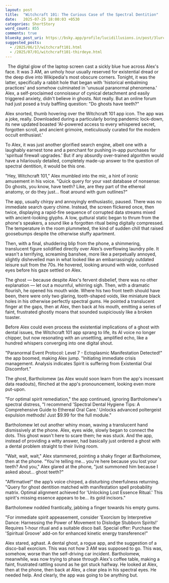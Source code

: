 ```yaml
---
layout: post
title:  "Witchcraft 101: The Curious Case of the Spectral Dentition"
date:   2025-07-25 18:00:03 +0530
categories: ShortStory
word_count: 855
comments: true
bluesky_post_uri: https://bsky.app/profile/lucidillusions.in/post/3lurc5qhiqc25
suggested_posts:
  - /2025/06/17/witchcraft101.html
  - /2025/07/01/witchcraft101-thirdeye.html
---
```


&nbsp; The digital glow of the laptop screen cast a sickly blue hue across Alex's face. It was 3 AM, an unholy hour usually reserved for existential dread or the deep dive into Wikipedia's most obscure corners. Tonight, it was the latter, specifically a rabbit hole that began with 'historical embalming practices' and somehow culminated in 'unusual paranormal phenomena.' Alex, a self-proclaimed connoisseur of cynical detachment and easily triggered anxiety, didn't believe in ghosts. Not really. But an online forum had just posed a truly baffling question: "Do ghosts have teeth?"

Alex snorted, thumb hovering over the Witchcraft 101 app icon. The app was a joke, really. Downloaded during a particularly boring pandemic lock-down, its new updated boasted 'AI-powered access to every whispered secret, forgotten scroll, and ancient grimoire, meticulously curated for the modern occult enthusiast.'

To Alex, it was just another glorified search engine, albeit one with a laughably earnest tone and a penchant for pushing in-app purchases for 'spiritual firewall upgrades.' But if any absurdly over-trained algorithm would have a hilariously detailed, completely made-up answer to the question of spectral dentition, it would be this one.

"Hey, Witchcraft 101," Alex mumbled into the mic, a hint of ironic amusement in his voice. "Quick query for your vast database of nonsense: Do ghosts, you know, have teeth? Like, are they part of the ethereal anatomy, or do they just... float around with gum outlines?"

The app, usually chirpy and annoyingly enthusiastic, paused. There was no immediate search query chime. Instead, the screen flickered once, then twice, displaying a rapid-fire sequence of corrupted data streams mixed with ancient-looking glyphs. A low, guttural static began to thrum from the phone's speakers, a sound like a forgotten ritual being digitally compressed. The temperature in the room plummeted, the kind of sudden chill that raised goosebumps despite the otherwise stuffy apartment.

Then, with a final, shuddering blip from the phone, a shimmering, translucent figure solidified directly over Alex’s overflowing laundry pile. It wasn't a terrifying, screaming banshee, more like a perpetually annoyed, slightly dishevelled man in what looked like an embarrassingly outdated leisure suit from the 70s. He hovered, looking around with wide, confused eyes before his gaze settled on Alex.

The ghost — because despite Alex's fervent disbelief, there was no other explanation — let out a mournful, whirring sigh. Then, with a dramatic flourish, he opened his mouth wide. Where his two front teeth should have been, there were only two glaring, tooth-shaped voids, like miniature black holes in his otherwise perfectly spectral gums. He pointed a translucent finger at the gaps, then at Alex, then back at his mouth, emitting a series of faint, frustrated ghostly moans that sounded suspiciously like a broken toaster.

Before Alex could even process the existential implications of a ghost with dental issues, the Witchcraft 101 app sprang to life, its AI voice no longer chipper, but now resonating with an unsettling, amplified echo, like a hundred whispers converging into one digital shout.

"Paranormal Event Protocol: Level 7 - Ectoplasmic Manifestation Detected!" the app boomed, making Alex jump. "Initiating immediate crisis management. Analysis indicates Spirit is suffering from Existential Oral Discomfort."

The ghost, Bartholomew (as Alex would soon learn from the app's incessant data readouts), flinched at the app's pronouncement, looking even more put-upon.

"For optimal spirit remediation," the app continued, ignoring Bartholomew's spectral distress, "I recommend 'Spectral Dental Hygiene Tips: A Comprehensive Guide to Ethereal Oral Care.' Unlocks advanced poltergeist expulsion methods! Just $9.99 for the full module."

Bartholomew let out another whiny moan, waving a translucent hand dismissively at the phone. Alex, eyes wide, slowly began to connect the dots. This ghost wasn't here to scare them; he was stuck. And the app, instead of providing a witty answer, had basically just ordered a ghost with a dental problem straight to their living room.

"Wait, wait, wait," Alex stammered, pointing a shaky finger at Bartholomew, then at the phone. "You're telling me… you're here because you lost your teeth? And you," Alex glared at the phone, "just summoned him because I asked about… ghost teeth?"

"Affirmative!" the app’s voice chirped, a disturbing cheerfulness returning. "Query for ghost dentition matched with manifestation spell probability matrix. Optimal alignment achieved for 'Unlocking Lost Essence Ritual.' This spirit's missing essence appears to be… its gold incisors."

Bartholomew nodded frantically, jabbing a finger towards his empty gums.

"For immediate spirit appeasement, consider 'Exorcism by Interpretive Dance: Harnessing the Power of Movement to Dislodge Stubborn Spirits!' Requires 1-hour ritual and a suitable disco ball. Special offer: Purchase the 'Spiritual Groove' add-on for enhanced kinetic energy transference!"

Alex stared, aghast. A dental ghost, a rogue app, and the suggestion of a disco-ball exorcism. This was not how 3 AM was supposed to go. This was, somehow, worse than the self-driving car incident. Bartholomew, meanwhile, was now trying to phase through Alex's coffee table, making a faint, frustrated rattling sound as he got stuck halfway. He looked at Alex, then at the phone, then back at Alex, a clear plea in his spectral eyes. He needed help. And clearly, the app was going to be anything but.

